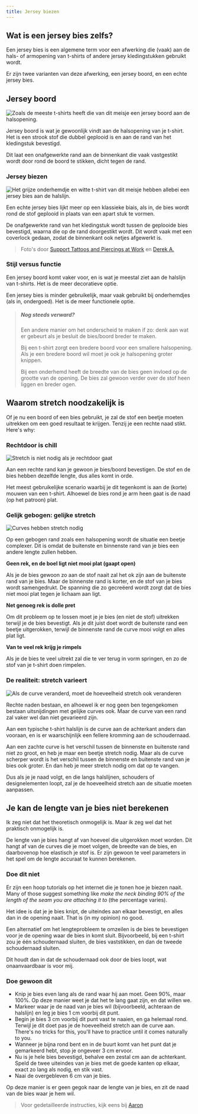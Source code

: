 ```yaml
---
title: Jersey biezen
---
```


## Wat is een jersey bies zelfs?

Een jersey bies is een algemene term voor een afwerking die (vaak) aan de hals- of armopening van t-shirts of andere jersey kledingstukken gebruikt wordt.

Er zijn twee varianten van deze afwerking, een jersey boord, en een echte jersey bies.

## Jersey boord

![Zoals de meeste t-shirts heeft die van dit meisje een jersey boord aan de halsopening.](knit_band.jpg)

Jersey boord is wat je gewoonlijk vindt aan de halsopening van je t-shirt. Het is een strook stof die dubbel geplooid is en aan de rand van het kledingstuk bevestigd.

Dit laat een onafgewerkte rand aan de binnenkant die vaak vastgestikt wordt door rond de boord te stikken, dicht tegen de rand.

### Jersey biezen
![Het grijze onderhemdje en witte t-shirt van dit meisje hebben allebei een jersey bies aan de halslijn.](knit_binding.jpg)

Een echte jersey bies lijkt meer op een klassieke biais, als in, de bies wordt rond de stof geplooid in plaats van een apart stuk te vormen.

De onafgewerkte rand van het kledingstuk wordt tussen de geplooide bies bevestigd, waarna die op de rand doorgestikt wordt. Dit wordt vaak met een coverlock gedaan, zodat de binnenkant ook netjes afgewerkt is.

> Foto's door [Support Tattoos and Piercings at Work](https://www.flickr.com/photos/supporttattoosandpiercingsatwork/21870942614/) en [Derek A.](https://www.flickr.com/photos/sfj/696122404/)

### Stijl versus functie
Een jersey boord komt vaker voor, en is wat je meestal ziet aan de halslijn van t-shirts. Het is de meer decoratieve optie.

Een jersey bies is minder gebruikelijk, maar vaak gebruikt bij onderhemdjes (als in, ondergoed). Het is de meer functionele optie.

> ##### Nog steeds verward?
> 
> Een andere manier om het onderscheid te maken if zo: denk aan wat er gebeurt als je besluit de bies/boord breder te maken.
> 
> Bij een t-shirt zorgt een bredere boord voor een smallere halsopening. Als je een bredere boord wil moet je ook je halsopening groter knippen.
> 
> Bij een onderhemd heeft de breedte van de bies geen invloed op de grootte van de opening. De bies zal gewoon verder over de stof heen liggen en breder ogen.

## Waarom stretch noodzakelijk is

Of je nu een boord of een bies gebruikt, je zal de stof een beetje moeten uitrekken om een goed resultaat te krijgen. Tenzij je een rechte naad stikt. Here's why:

### Rechtdoor is chill

![Stretch is niet nodig als je rechtdoor gaat](knitbinding1.png)

Aan een rechte rand kan je gewoon je bies/boord bevestigen. De stof en de bies hebben dezelfde lengte, dus alles komt in orde.

Het meest gebruikelijke scenario waarbij je dit tegenkomt is aan de (korte) mouwen van een t-shirt. Alhoewel de bies rond je arm heen gaat is de naad (op het patroon) plat.


### Gelijk gebogen: gelijke stretch

![Curves hebben stretch nodig](knitbinding2.png)

Op een gebogen rand zoals een halsopening wordt de situatie een beetje complexer. Dit is omdat de buitenste en binnenste rand van je bies een andere lengte zullen hebben.

**Geen rek, en de boel ligt niet mooi plat (gaapt open)**

Als je de bies gewoon zo aan de stof naait zal het ok zijn aan de buitenste rand van je bies. Maar de binnenste rand is korter, en de stof van je bies wordt samengedrukt. De spanning die zo gecreëerd wordt zorgt dat de bies niet mooi plat tegen je lichaam aan ligt.

**Net genoeg rek is dolle pret**

Om dit probleem op te lossen moet je je bies (en niet de stof) uitrekken terwijl je de bies bevestigt. Als je dit juist doet wordt de buitenste rand een beetje uitgerokken, terwijl de binnenste rand de curve mooi volgt en alles plat ligt.

**Van te veel rek krijg je rimpels**

Als je de bies te veel uitrekt zal die te ver terug in vorm springen, en zo de stof van je t-shirt doen rimpelen.

### De realiteit: stretch varieert

![Als de curve veranderd, moet de hoeveelheid stretch ook veranderen](knitbinding3.png)

Rechte naden bestaan, en alhoewel ik er nog geen ben tegengekomen bestaan uitsnijdingen met gelijke curves ook. Maar de curve van een rand zal vaker wel dan niet gevarieerd zijn.

Aan een typische t-shirt halslijn is de curve aan de achterkant anders dan vooraan, en is er waarschijnlijk een fellere kromming aan de schoudernaad.

Aan een zachte curve is het verschil tussen de binnenste en buitenste rand niet zo groot, en heb je maar een beetje stretch nodig. Maar als de curve scherper wordt is het verschil tussen de binnenste en buitenste rand van je bies ook groter. En dan heb je meer stretch nodig om dat op te vangen.

Dus als je je naad volgt, en die langs halslijnen, schouders of designelementen loopt, zal je de hoeveelheid stretch aan de situatie moeten aanpassen.

## Je kan de lengte van je bies niet berekenen
Ik zeg niet dat het theoretisch onmogelijk is. Maar ik zeg wel dat het praktisch onmogelijk is.

De lengte van je bies hangt af van hoeveel die uitgerokken moet worden. Dit hangt af van de curves die je moet volgen, de breedte van de bies, en daarbovenop hoe elastisch je stof is. Er zijn gewoon te veel parameters in het spel om de lengte accuraat te kunnen berekenen.

### Doe dit niet
Er zijn een hoop tutorials op het internet die je tonen hoe je biezen naait. Many of those suggest something like _make the neck binding 90% of the length of the seam you are attaching it to_ (the percentage varies).

Het idee is dat je je bies knipt, de uiteindes aan elkaar bevestigt, en alles dan in de opening naait. That is (in my opinion) no good.

Een alternatief om het lengteprobleem te omzeilen is de bies te bevestigen voor je de opening waar de bies in komt sluit. Bijvoorbeeld, bij een t-shirt zou je één schoudernaad sluiten, de bies vaststikken, en dan de tweede schoudernaad sluiten.

Dit houdt dan in dat de schoudernaad ook door de bies loopt, wat onaanvaardbaar is voor mij.

### Doe gewoon dit

 - Knip je bies even lang als de rand waar hij aan moet. Geen 90%, maar 100%. Op deze manier weet je dat het te lang gaat zijn, en dat willen we.
 - Markeer waar je de naad van je bies wil (bijvoorbeeld, achteraan de halslijn) en leg je bies 1 cm voorbij dit punt.
 - Begin je bies 3 cm voorbij dit punt vast te naaien, en ga helemaal rond. Terwijl je dit doet pas je de hoeveelheid stretch aan de curve aan. There's no tricks for this, you'll have to practice until it comes naturally to you.
 - Wanneer je bijna rond bent en in de buurt komt van het punt dat je gemarkeerd hebt, stop je ongeveer 3 cm ervoor.
 - Nu is je hele bies bevestigd, behalve een zestal cm aan de achterkant. Speld de twee uiteindes van je bies met de goede kanten op elkaar, exact zo lang als nodig, en stik vast.
 - Naai de overgebleven 6 cm van je bies.

Op deze manier is er geen gegok naar de lengte van je bies, en zit de naad van de bies waar je hem wil.

> Voor gedetailleerde instructies, kijk eens bij [Aaron](/en/docs/patterns/aaron/)
